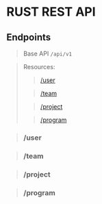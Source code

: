 # RUST REST API

## Endpoints

> Base API ``/api/v1``

> Resources:
> > [/user](#user)
>
> > [/team](#team)
>
> > [/project](#project)
>
> > [/program](#program)

> ### /user

> ### /team

> ### /project

> ### /program